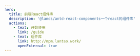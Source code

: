 ```yaml
---
hero:
  title: 前端React组件库
  description: '@lands/antd-react-components一个react的组件库'
  actions:
    - text: 开始使用
      link: /guide
    - text: 组件库
      link: http://npm.lantao.work/
      openExternal: true
---
```


